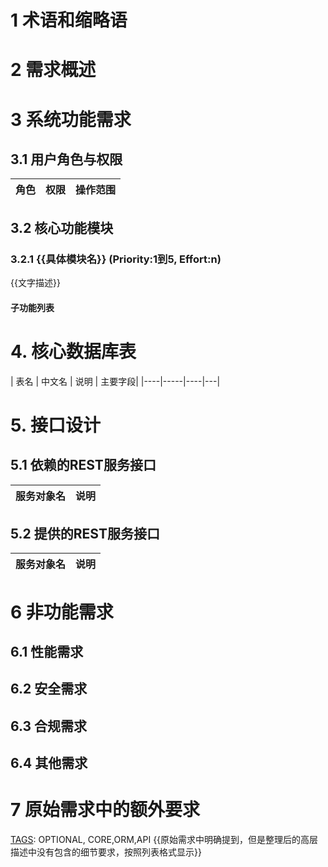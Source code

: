 # 1 术语和缩略语
[TAGS]: CORE

# 2 需求概述
[TAGS]: CORE

# 3 系统功能需求

## 3.1 用户角色与权限
| 角色 | 权限 | 操作范围 |
|------|------|----------|
## 3.2 核心功能模块

### 3.2.1 {{具体模块名}} (Priority:1到5, Effort:n)

[TAGS]: DYNAMIC,MENU,ORM,API
{{文字描述}}

#### 子功能列表

[TAGS]: OPTIONAL

# 4. 核心数据库表
[TAGS]: CORE,ORM
| 表名 | 中文名 | 说明 | 主要字段|
|----|-----|----|---|

# 5. 接口设计

## 5.1 依赖的REST服务接口

| 服务对象名 | 说明 |
|-------|----|

## 5.2 提供的REST服务接口

| 服务对象名 | 说明 |
|-------|----|

# 6 非功能需求

## 6.1 性能需求

## 6.2 安全需求

## 6.3 合规需求

[TAGS]: OPTIONAL

## 6.4 其他需求

[TAGS]: OPTIONAL

# 7 原始需求中的额外要求
[TAGS]: OPTIONAL, CORE,ORM,API
{{原始需求中明确提到，但是整理后的高层描述中没有包含的细节要求，按照列表格式显示}}
